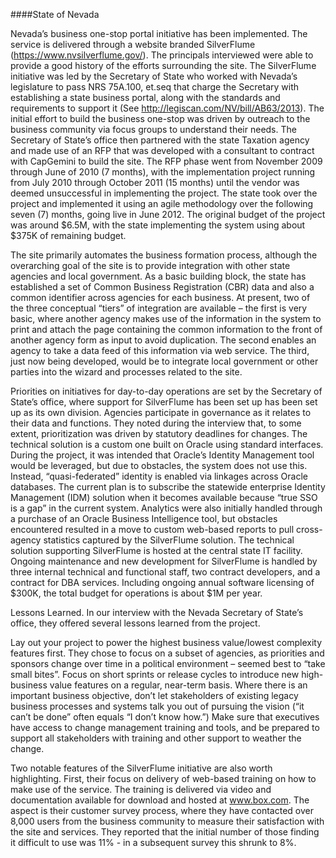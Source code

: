####State of Nevada

Nevada’s business one-stop portal initiative has been implemented. The service is delivered through a website branded SilverFlume (https://www.nvsilverflume.gov/). The principals interviewed were able to provide a good history of the efforts surrounding the site.  The SilverFlume initiative was led by the Secretary of State who worked with Nevada’s legislature to pass NRS 75A.100, et.seq that charge the Secretary with establishing a state business portal, along with the standards and requirements to support it (See http://legiscan.com/NV/bill/AB63/2013).  The initial effort to build the business one-stop was driven by outreach to the business community via focus groups to understand their needs.  The Secretary of State’s office then partnered with the state Taxation agency and made use of an RFP that was developed with a consultant to contract with CapGemini to build the site.  The RFP phase went from November 2009 through June of 2010 (7 months), with the implementation project running from July 2010 through October 2011 (15 months) until the vendor was deemed unsuccessful in implementing the project.  The state took over the project and implemented it using an agile methodology over the following seven (7) months, going live in June 2012. The original budget of the project was around $6.5M, with the state implementing the system using about $375K of remaining budget.
 
The site primarily automates the business formation process, although the overarching goal of the site is to provide integration with other state agencies and local government.  As a basic building block, the state has established a set of Common Business Registration (CBR) data and also a common identifier across agencies for each business. At present, two of the three conceptual “tiers” of integration are available – the first is very basic, where another agency makes use of the information in the system to print and attach the page containing the common information to the front of another agency form as input to avoid duplication. The second enables an agency to take a data feed of this information via web service. The third, just now being developed, would be to integrate local government or other parties into the wizard and processes related to the site.

Priorities on initiatives for day-to-day operations are set by the Secretary of State’s office, where support for SilverFlume has been set up has been set up as its own division. Agencies participate in governance as it relates to their data and functions.  They noted during the interview that, to some extent, prioritization was driven by statutory deadlines for changes. The technical solution is a custom one built on Oracle using standard interfaces. During the project, it was intended that Oracle’s Identity Management tool would be leveraged, but due to obstacles, the system does not use this. Instead, “quasi-federated” identity is enabled via linkages across Oracle databases.  The current plan is to subscribe the statewide enterprise Identity Management (IDM) solution when it becomes available because “true SSO is a gap” in the current system. Analytics were also initially handled through a purchase of an Oracle Business Intelligence tool, but obstacles encountered resulted in a move to custom web-based reports to pull cross-agency statistics captured by the SilverFlume solution. The technical solution supporting SilverFlume is hosted at the central state IT facility. Ongoing maintenance and new development for SilverFlume is handled by three internal technical and functional staff, two contract developers, and a contract for DBA services. Including ongoing annual software licensing of $300K, the total budget for operations is about $1M per year.

Lessons Learned. In our interview with the Nevada Secretary of State’s office, they offered several lessons learned from the project.

Lay out your project to power the highest business value/lowest complexity features first.
They chose to focus on a subset of agencies, as priorities and sponsors change over time in a political environment – seemed best to “take small bites”.
Focus on short sprints or release cycles to introduce new high-business value features on a regular, near-term basis.
Where there is an important business objective, don’t let stakeholders of existing legacy business processes and systems talk you out of pursuing the vision (“it can’t be done” often equals “I don’t know how.”)
Make sure that executives have access to change management training and tools, and be prepared to support all stakeholders with training and other support to weather the change.

Two notable features of the SilverFlume initiative are also worth highlighting. First, their focus on delivery of web-based training on how to make use of the service. The training is delivered via video and documentation available for download and hosted at www.box.com.  The aspect is their customer survey process, where they have contacted over 8,000 users from the business community to measure their satisfaction with the site and services.  They reported that the initial number of those finding it difficult to use was 11% - in a subsequent survey this shrunk to 8%.
